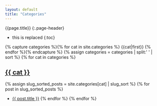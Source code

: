 ```yaml
---
layout: default
title: "Categories"
---
```


{{page.title}}
{:.page-header}

* this is replaced
{:toc}

{% capture categories %}{% for cat in site.categories %}
{{cat|first}}
{% endfor %}{% endcapture %}
{% assign categories = categories | split:' ' | sort %}
{% for cat in categories %}
## <a href="{{ site.baseurl }}/categories/{{ cat }}/index.html">{{ cat }}</a>

{% assign slug_sorted_posts = site.categories[cat] | slug_sort %}
{% for post in slug_sorted_posts %}
* <a href="{{ post.url | prepend: site.baseurl }}">{{ post.title }}</a>
{% endfor %}
{% endfor %}

